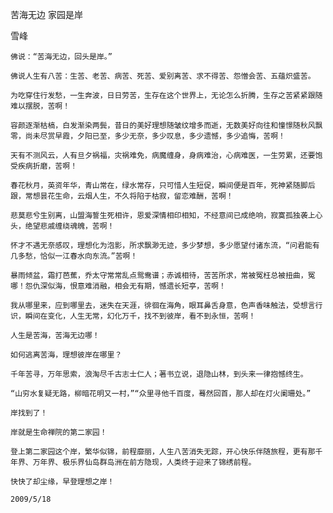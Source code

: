 苦海无边 家园是岸

雪峰


    佛说：“苦海无边，回头是岸。”

    佛说人生有八苦：生苦、老苦、病苦、死苦、爱别离苦、求不得苦、怨憎会苦、五蕴炽盛苦。

    为吃穿住行发愁，一生奔波，日日劳苦，生存在这个世界上，无论怎么折腾，生存之苦紧紧跟随难以摆脱，苦啊！

    容颜逐渐枯槁，白发渐染两鬓，昔日的美好理想随皱纹增多而逝，无数美好向往和憧憬随秋风飘零，尚未尽赏早霞，夕阳已至，多少无奈，多少叹息，多少遗憾，多少追悔，苦啊！

    天有不测风云，人有旦夕祸福，灾祸难免，病魔缠身，身病难治，心病难医，一生劳累，还要饱受疾病折磨，苦啊！

    春花秋月，英资年华，青山常在，绿水常存，只可惜人生短促，瞬间便是百年，死神紧随脚后跟，常想昙花生命，云烟人生，不久将陷于枯寂，留恋难酬，苦啊！

    悲莫悲兮生别离，山盟海誓生死相许，恩爱深情相印相知，不经意间已成绝响，寂寞孤独袭上心头，绝望悲戚缠绕魂魄，苦啊！

    怀才不遇无奈感叹，理想化为泡影，所求飘渺无迹，多少梦想，多少愿望付诸东流，“问君能有几多愁，恰似一江春水向东流。”苦啊！

    暴雨倾盆，霜打芭蕉，乔太守常常乱点鸳鸯谱；赤诚相待，苦苦所求，常被冤枉总被扭曲，冤哪！怨仇深似海，恨意难消融，相会无有期，憾遗长短亭，苦啊！

    我从哪里来，应到哪里去，迷失在天涯，徘徊在海角，眼耳鼻舌身意，色声香味触法，受想言行识，瞬间在变化，人生无常，幻化万千，找不到彼岸，看不到永恒，苦啊！

    人生是苦海，苦海无边哪！

    如何逃离苦海，理想彼岸在哪里？

    千年苦寻，万年思索，浪淘尽千古志士仁人；著书立说，退隐山林，到头来一律抱憾终生。

    “山穷水复疑无路，柳暗花明又一村，”“众里寻他千百度，蓦然回首，那人却在灯火阑珊处。”

    岸找到了！

    岸就是生命禅院的第二家园！

    登上第二家园这个岸，繁华似锦，前程靡丽，人生八苦消失无踪，开心快乐伴随旅程，更有那千年界、万年界、极乐界仙岛群岛洲在前方隐现，人类终于迎来了锦绣前程。

    快快了却尘缘，早登理想之岸！

    2009/5/18



